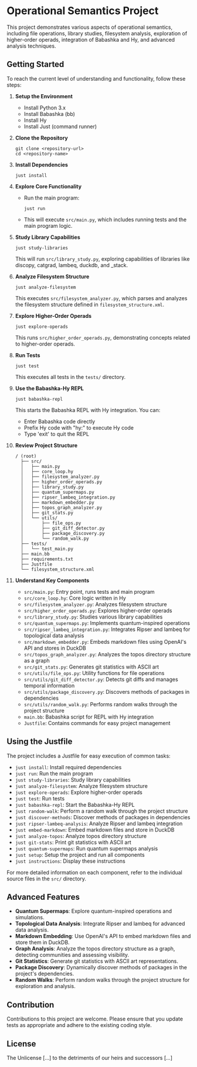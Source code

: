 # Operational Semantics Project

This project demonstrates various aspects of operational semantics, including file operations, library studies, filesystem analysis, exploration of higher-order operads, integration of Babashka and Hy, and advanced analysis techniques.

## Getting Started

To reach the current level of understanding and functionality, follow these steps:

1. **Setup the Environment**
   - Install Python 3.x
   - Install Babashka (bb)
   - Install Hy
   - Install Just (command runner)

2. **Clone the Repository**
   ```
   git clone <repository-url>
   cd <repository-name>
   ```

3. **Install Dependencies**
   ```
   just install
   ```

4. **Explore Core Functionality**
   - Run the main program:
     ```
     just run
     ```
   - This will execute `src/main.py`, which includes running tests and the main program logic.

5. **Study Library Capabilities**
   ```
   just study-libraries
   ```
   This will run `src/library_study.py`, exploring capabilities of libraries like discopy, catgrad, lambeq, duckdb, and _stack.

6. **Analyze Filesystem Structure**
   ```
   just analyze-filesystem
   ```
   This executes `src/filesystem_analyzer.py`, which parses and analyzes the filesystem structure defined in `filesystem_structure.xml`.

7. **Explore Higher-Order Operads**
   ```
   just explore-operads
   ```
   This runs `src/higher_order_operads.py`, demonstrating concepts related to higher-order operads.

8. **Run Tests**
   ```
   just test
   ```
   This executes all tests in the `tests/` directory.

9. **Use the Babashka-Hy REPL**
   ```
   just babashka-repl
   ```
   This starts the Babashka REPL with Hy integration. You can:
   - Enter Babashka code directly
   - Prefix Hy code with "hy:" to execute Hy code
   - Type 'exit' to quit the REPL

10. **Review Project Structure**
    ```
    / (root)
      ├── src/
      │   ├── main.py
      │   ├── core_loop.hy
      │   ├── filesystem_analyzer.py
      │   ├── higher_order_operads.py
      │   ├── library_study.py
      │   ├── quantum_supermaps.py
      │   ├── ripser_lambeq_integration.py
      │   ├── markdown_embedder.py
      │   ├── topos_graph_analyzer.py
      │   ├── git_stats.py
      │   └── utils/
      │       ├── file_ops.py
      │       ├── git_diff_detector.py
      │       ├── package_discovery.py
      │       └── random_walk.py
      ├── tests/
      │   └── test_main.py
      ├── main.bb
      ├── requirements.txt
      ├── Justfile
      └── filesystem_structure.xml
    ```

11. **Understand Key Components**
    - `src/main.py`: Entry point, runs tests and main program
    - `src/core_loop.hy`: Core logic written in Hy
    - `src/filesystem_analyzer.py`: Analyzes filesystem structure
    - `src/higher_order_operads.py`: Explores higher-order operads
    - `src/library_study.py`: Studies various library capabilities
    - `src/quantum_supermaps.py`: Implements quantum-inspired operations
    - `src/ripser_lambeq_integration.py`: Integrates Ripser and lambeq for topological data analysis
    - `src/markdown_embedder.py`: Embeds markdown files using OpenAI's API and stores in DuckDB
    - `src/topos_graph_analyzer.py`: Analyzes the topos directory structure as a graph
    - `src/git_stats.py`: Generates git statistics with ASCII art
    - `src/utils/file_ops.py`: Utility functions for file operations
    - `src/utils/git_diff_detector.py`: Detects git diffs and manages temporal information
    - `src/utils/package_discovery.py`: Discovers methods of packages in dependencies
    - `src/utils/random_walk.py`: Performs random walks through the project structure
    - `main.bb`: Babashka script for REPL with Hy integration
    - `Justfile`: Contains commands for easy project management

## Using the Justfile

The project includes a Justfile for easy execution of common tasks:

- `just install`: Install required dependencies
- `just run`: Run the main program
- `just study-libraries`: Study library capabilities
- `just analyze-filesystem`: Analyze filesystem structure
- `just explore-operads`: Explore higher-order operads
- `just test`: Run tests
- `just babashka-repl`: Start the Babashka-Hy REPL
- `just random-walk`: Perform a random walk through the project structure
- `just discover-methods`: Discover methods of packages in dependencies
- `just ripser-lambeq-analysis`: Analyze Ripser and lambeq integration
- `just embed-markdown`: Embed markdown files and store in DuckDB
- `just analyze-topos`: Analyze topos directory structure
- `just git-stats`: Print git statistics with ASCII art
- `just quantum-supermaps`: Run quantum supermaps analysis
- `just setup`: Setup the project and run all components
- `just instructions`: Display these instructions

For more detailed information on each component, refer to the individual source files in the `src/` directory.

## Advanced Features

- **Quantum Supermaps**: Explore quantum-inspired operations and simulations.
- **Topological Data Analysis**: Integrate Ripser and lambeq for advanced data analysis.
- **Markdown Embedding**: Use OpenAI's API to embed markdown files and store them in DuckDB.
- **Graph Analysis**: Analyze the topos directory structure as a graph, detecting communities and assessing visibility.
- **Git Statistics**: Generate git statistics with ASCII art representations.
- **Package Discovery**: Dynamically discover methods of packages in the project's dependencies.
- **Random Walks**: Perform random walks through the project structure for exploration and analysis.

## Contribution

Contributions to this project are welcome. Please ensure that you update tests as appropriate and adhere to the existing coding style.

## License

The Unlicense
[...] to the detriments of our heirs and successors [...]
